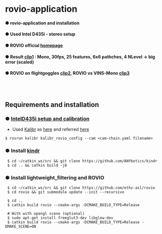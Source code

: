 # rovio-application
#### ● rovio-application and installation
#### ● Used Intel D435i - stereo setup
#### ● ROVIO official [homepage](https://github.com/ethz-asl/rovio)
#### ● Result [clip1](https://youtu.be/_o2KwT8jJN0) : Mono, 30fps, 25 features, 6x6 pathches, 4 NLevel -> big error (scaled)
#### ● ROVIO on flightgoggles [clip2](https://youtu.be/3Xgwi7k6css), ROVIO vs VINS-Mono [clip3](https://youtu.be/n0N2qDcNcBQ)

<br><br>

## Requirements and installation

### ● [IntelD435i setup and calibration](https://github.com/engcang/VINS-application/tree/Intel-D435i)
  + Used [Kalibr](https://github.com/ethz-asl/kalibr) as [here](https://github.com/engcang/vins-application#-calibration--kalibr---synchronization-time-offset-extrinsic-parameter) and referred [here](https://support.stereolabs.com/hc/en-us/articles/360012749113-How-can-I-use-Kalibr-with-the-ZED-Mini-camera-in-ROS-)
  ~~~shell
  $ rosrun kalibr kalibr_rovio_config --cam <cam-chain.yaml filename>
  ~~~

### ● Install [kindr](https://github.com/ANYbotics/kindr)
 ~~~shell
  $ cd ~/catkin_ws/src && git clone https://github.com/ANYbotics/kindr
  $ cd .. && catkin build -j8
 ~~~

### ● Install lightweight_filtering and ROVIO
 ~~~shell
  $ cd ~/catkin_ws/src && git clone https://github.com/ethz-asl/rovio
  $ cd rovio && git submodule update --init --recursive

  $ cd ..
  $ catkin build rovio --cmake-args -DCMAKE_BUILD_TYPE=Release

  # With with opengl scene (optional)
  $ sudo apt-get install freeglut3-dev libglew-dev
  $ catkin build rovio --cmake-args -DCMAKE_BUILD_TYPE=Release -DMAKE_SCENE=ON
 ~~~
